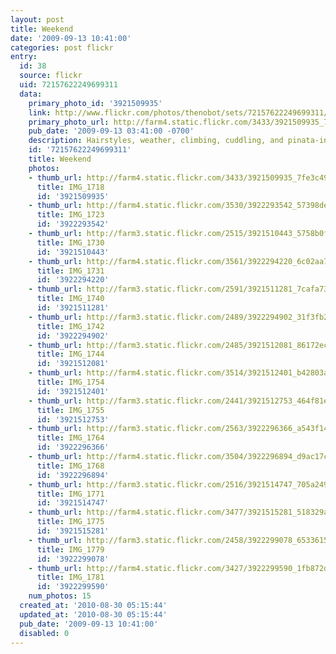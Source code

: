 ```yaml
---
layout: post
title: Weekend
date: '2009-09-13 10:41:00'
categories: post flickr
entry:
  id: 38
  source: flickr
  uid: 72157622249699311
  data:
    primary_photo_id: '3921509935'
    link: http://www.flickr.com/photos/thenobot/sets/72157622249699311/
    primary_photo_url: http://farm4.static.flickr.com/3433/3921509935_7fe3c495c2_m.jpg
    pub_date: '2009-09-13 03:41:00 -0700'
    description: Hairstyles, weather, climbing, cuddling, and pinata-ing.
    id: '72157622249699311'
    title: Weekend
    photos:
    - thumb_url: http://farm4.static.flickr.com/3433/3921509935_7fe3c495c2_s.jpg
      title: IMG_1718
      id: '3921509935'
    - thumb_url: http://farm4.static.flickr.com/3530/3922293542_57398de621_s.jpg
      title: IMG_1723
      id: '3922293542'
    - thumb_url: http://farm3.static.flickr.com/2515/3921510443_5758b0f7fd_s.jpg
      title: IMG_1730
      id: '3921510443'
    - thumb_url: http://farm4.static.flickr.com/3561/3922294220_6c02aa77d7_s.jpg
      title: IMG_1731
      id: '3922294220'
    - thumb_url: http://farm3.static.flickr.com/2591/3921511281_7cafa73ab3_s.jpg
      title: IMG_1740
      id: '3921511281'
    - thumb_url: http://farm3.static.flickr.com/2489/3922294902_31f3fb2e9b_s.jpg
      title: IMG_1742
      id: '3922294902'
    - thumb_url: http://farm3.static.flickr.com/2485/3921512081_86172ec951_s.jpg
      title: IMG_1744
      id: '3921512081'
    - thumb_url: http://farm4.static.flickr.com/3514/3921512401_b42803a5ba_s.jpg
      title: IMG_1754
      id: '3921512401'
    - thumb_url: http://farm3.static.flickr.com/2441/3921512753_464f81ec1f_s.jpg
      title: IMG_1755
      id: '3921512753'
    - thumb_url: http://farm3.static.flickr.com/2563/3922296366_a543f146e2_s.jpg
      title: IMG_1764
      id: '3922296366'
    - thumb_url: http://farm4.static.flickr.com/3504/3922296894_d9ac17c2e7_s.jpg
      title: IMG_1768
      id: '3922296894'
    - thumb_url: http://farm3.static.flickr.com/2516/3921514747_705a24982e_s.jpg
      title: IMG_1771
      id: '3921514747'
    - thumb_url: http://farm4.static.flickr.com/3477/3921515281_518329a969_s.jpg
      title: IMG_1775
      id: '3921515281'
    - thumb_url: http://farm3.static.flickr.com/2458/3922299078_65336159d4_s.jpg
      title: IMG_1779
      id: '3922299078'
    - thumb_url: http://farm4.static.flickr.com/3427/3922299590_1fb872d751_s.jpg
      title: IMG_1781
      id: '3922299590'
    num_photos: 15
  created_at: '2010-08-30 05:15:44'
  updated_at: '2010-08-30 05:15:44'
  pub_date: '2009-09-13 10:41:00'
  disabled: 0
---
```

